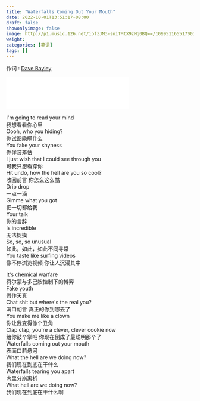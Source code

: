 ```yaml
---
title: "Waterfalls Coming Out Your Mouth"
date: 2022-10-01T13:51:17+08:00
draft: false
showonlyimage: false
image: http://p1.music.126.net/iofzJM3-sniTMtX9zMg0BQ==/109951165517001967.jpg
weight:
categories: [英语]
tags: []
---
```


作词 : [Dave Bayley](https://music.163.com/#/song?id=1500355788)  
<!--more-->

<iframe frameborder="no" border="0" marginwidth="0" marginheight="0" width=330 height=86 src="//music.163.com/outchain/player?type=2&id=1500355788&auto=1&height=66"></iframe>

I'm going to read your mind  
我想看看你心里  
Oooh, who you hiding?  
你试图隐瞒什么  
You fake your shyness  
你佯装羞怯  
I just wish that I could see through you  
可我只想看穿你  
Hit undo, how the hell are you so cool?  
收回前言 你怎么这么酷  
Drip drop  
一点一滴  
Gimme what you got  
把一切都给我  
Your talk  
你的言辞  
Is incredible  
无法捉摸  
So, so, so unusual  
如此，如此，如此不同寻常  
You taste like surfing videos  
像不停浏览视频 你让人沉浸其中  
  
It's chemical warfare  
荷尔蒙与多巴胺控制下的博弈  
Fake youth  
假作天真  
Chat shit but where's the real you?  
满口胡言 真正的你到哪去了  
You make me like a clown  
你让我变得像个丑角  
Clap clap, you're a clever, clever cookie now  
给你鼓个掌吧 你现在倒成了最聪明那个了  
Waterfalls coming out your mouth  
表面口若悬河  
What the hell are we doing now?  
我们现在到底在干什么  
Waterfalls tearing you apart  
内里分崩离析  
What hell are we doing now?  
我们现在到底在干什么啊  